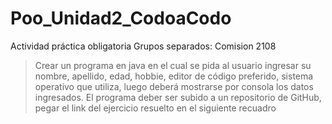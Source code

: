 
# Poo_Unidad2_CodoaCodo

Actividad práctica obligatoria
Grupos separados: Comision 2108
> Crear un programa en java en el cual se pida al usuario ingresar su nombre, apellido, edad, hobbie, editor de código preferido, sistema operativo que utiliza, luego deberá mostrarse por consola los datos ingresados.
El programa deber ser subido a un repositorio de GitHub, pegar el link del ejercicio resuelto en el siguiente recuadro
